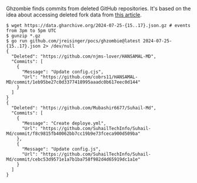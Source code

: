 Ghzombie finds commits from deleted GitHub repositories. It's based on the idea about accessing deleted fork data from [this article](https://trufflesecurity.com/blog/anyone-can-access-deleted-and-private-repo-data-github).

```
$ wget https://data.gharchive.org/2024-07-25-{15..17}.json.gz # events from 3pm to 5pm UTC
$ gunzip *.gz
$ go run github.com/jreisinger/pocs/ghzombie@latest 2024-07-25-{15..17}.json 2> /dev/null
{
  "Deleted": "https://github.com/njms-lover/HANSAMAL-MD",
  "Commits": [
    {
      "Message": "Update config.cjs",
      "Url": "https://github.com/cobrs11/HANSAMAL-MD/commit/1eb95be27c0d3377418995aaadc0b617eec0d144"
    }
  ]
}
{
  "Deleted": "https://github.com/Mubashir6677/Suhail-Md",
  "Commits": [
    {
      "Message": "Create deploye.yml",
      "Url": "https://github.com/SuhailTechInfo/Suhail-Md/commit/f8c9815fb40062bb7cc19b9e73fceca900d509ba"
    },
    {
      "Message": "Update config.js",
      "Url": "https://github.com/SuhailTechInfo/Suhail-Md/commit/cebc53d9571e1a7b1ba758f982d4d65919dc1a1e"
    }
  ]
}
```